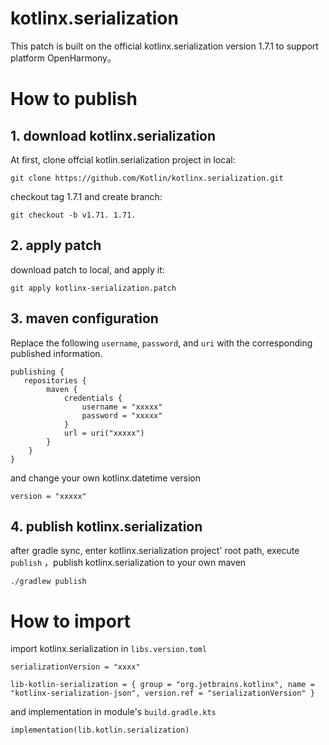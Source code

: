 # kotlinx.serialization

This patch is built on the official kotlinx.serialization version 1.7.1 to support platform OpenHarmony。

# How to publish 

## 1. download kotlinx.serialization
At first, clone offcial kotlin.serialization project in local:

```
git clone https://github.com/Kotlin/kotlinx.serialization.git
```

checkout tag 1.7.1 and create branch:

```
git checkout -b v1.71. 1.71.
```

## 2. apply patch

download patch to local, and apply it:

```
git apply kotlinx-serialization.patch
```

## 3. maven configuration

Replace the following `username`, `password`, and `uri` with the corresponding published information.
```
publishing {
   repositories {
        maven {
            credentials {
                username = "xxxxx"
                password = "xxxxx"
            }
            url = uri("xxxxx")
        }
    }
}    
```

and change your own kotlinx.datetime version
```
version = "xxxxx"
```

## 4. publish kotlinx.serialization

after gradle sync, enter kotlinx.serialization project' root path, execute `publish` ，publish kotlinx.serialization to your own maven
```
./gradlew publish
```

# How to import

import kotlinx.serialization in `libs.version.toml`

```
serializationVersion = "xxxx"

lib-kotlin-serialization = { group = "org.jetbrains.kotlinx", name = "kotlinx-serialization-json", version.ref = "serializationVersion" }
```

and implementation in module's `build.gradle.kts`
```
implementation(lib.kotlin.serialization)
```